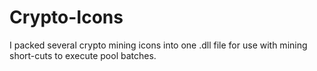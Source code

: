# Crypto-Icons
I packed several crypto mining icons into one .dll file for use with mining short-cuts to execute pool batches.
